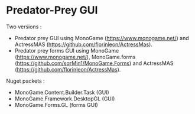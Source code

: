 # Predator-Prey GUI

Two versions :
 - Predator prey GUI using MonoGame (https://www.monogame.net/) and ActressMAS (https://github.com/florinleon/ActressMas).
 - Predator prey forms GUI using MonoGame (https://www.monogame.net/), MonoGame.forms (https://github.com/sqrMin1/MonoGame.Forms) and ActressMAS (https://github.com/florinleon/ActressMas).

Nuget packets :
 - MonoGame.Content.Builder.Task (GUI)
 - MonoGame.Framework.DesktopGL (GUI)
 - MonoGame.Forms.GL (forms GUI)
